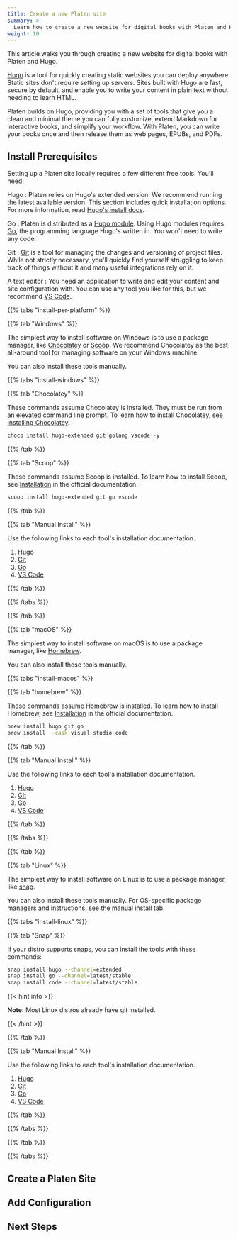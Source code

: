 ```yaml
---
title: Create a new Platen site
summary: >-
  Learn how to create a new website for digital books with Platen and Hugo
weight: 10
---
```


This article walks you through creating a new website for digital books with Platen and Hugo.

[Hugo][01] is a tool for quickly creating static websites you can deploy anywhere. Static sites
don't require setting up servers. Sites built with Hugo are fast, secure by default, and enable you
to write your content in plain text without needing to learn HTML.

Platen builds on Hugo, providing you with a set of tools that give you a clean and minimal theme you
can fully customize, extend Markdown for interactive books, and simplify your workflow. With Platen,
you can write your books once and then release them as web pages, EPUBs, and PDFs.

## Install Prerequisites

Setting up a Platen site locally requires a few different free tools. You'll need:

Hugo
: Platen relies on Hugo's extended version. We recommend running the latest available version. This
  section includes quick installation options. For more information, read [Hugo's install docs][02].

Go
: Platen is distributed as a [Hugo module][03]. Using Hugo modules requires [Go][04], the
  programming language Hugo's written in. You won't need to write any code.

Git
: [Git][05] is a tool for managing the changes and versioning of project files. While not strictly
  necessary, you'll quickly find yourself struggling to keep track of things without it and many
  useful integrations rely on it.

A text editor
: You need an application to write and edit your content and site configuration with. You can use
  any tool you like for this, but we recommend [VS Code][06].

{{% tabs "install-per-platform" %}}

{{% tab "Windows" %}}

The simplest way to install software on Windows is to use a package manager, like [Chocolatey]
or [Scoop]. We recommend Chocolatey as the best all-around tool for managing software on your
Windows machine.

You can also install these tools manually.

[Chocolatey]: https://docs.chocolatey.org/
[Scoop]: https://scoop.sh/

{{% tabs "install-windows" %}}

{{% tab "Chocolatey" %}}

These commands assume Chocolatey is installed. They must be run from an elevated command line
prompt. To learn how to install Chocolatey, see [Installing Chocolatey][a0].

[a0]: https://chocolatey.org/install

```powershell
choco install hugo-extended git golang vscode -y
```

{{% /tab %}}

{{% tab "Scoop" %}}

These commands assume Scoop is installed. To learn how to install Scoop, see [Installation][b0] in
the official documentation.

[b0]: https://github.com/ScoopInstaller/Install#installation

```powershell
scoop install hugo-extended git go vscode
```

{{% /tab %}}

{{% tab "Manual Install" %}}

Use the following links to each tool's installation documentation.

1. [Hugo][c0]
1. [Git][c1]
1. [Go][c2]
1. [VS Code][c3]

[c0]: https://gohugo.io/getting-started/installing/#windows
[c1]: https://git-scm.com/download/win
[c2]: https://go.dev/doc/install
[c3]: https://code.visualstudio.com/docs/setup/windows

{{% /tab %}}

{{% /tabs %}}

{{% /tab %}}

{{% tab "macOS" %}}

The simplest way to install software on macOS is to use a package manager, like [Homebrew].

You can also install these tools manually.

[Homebrew]: https://brew.sh/

{{% tabs "install-macos" %}}

{{% tab "homebrew" %}}

These commands assume Homebrew is installed. To learn how to install Homebrew, see
[Installation][d0] in the official documentation.

[d0]: https://docs.brew.sh/Installation

```sh
brew install hugo git go
brew install --cask visual-studio-code
```

{{% /tab %}}

{{% tab "Manual Install" %}}

Use the following links to each tool's installation documentation.

1. [Hugo][e0]
1. [Git][e1]
1. [Go][e2]
1. [VS Code][e3]

[e0]: https://gohugo.io/getting-started/installing/#macos
[e1]: https://git-scm.com/download/mac
[e2]: https://go.dev/doc/install
[e3]: https://code.visualstudio.com/docs/setup/mac

{{% /tab %}}

{{% /tabs %}}

{{% /tab %}}

{{% tab "Linux" %}}

The simplest way to install software on Linux is to use a package manager, like [snap].

You can also install these tools manually. For OS-specific package managers and instructions, see
the manual install tab.

[snap]: https://snapcraft.io/docs/installing-snapd

{{% tabs "install-linux" %}}

{{% tab "Snap" %}}

If your distro supports snaps, you can install the tools with these commands:

```sh
snap install hugo --channel=extended
snap install go --channel=latest/stable
snap install code --channel=latest/stable
```

{{< hint info >}}

**Note:** Most Linux distros already have git installed.

{{< /hint >}}

{{% /tab %}}

{{% tab "Manual Install" %}}

Use the following links to each tool's installation documentation.

1. [Hugo][f0]
1. [Git][f1]
1. [Go][f2]
1. [VS Code][f3]

[f0]: https://gohugo.io/getting-started/installing/
[f1]: https://git-scm.com/download/linux
[f2]: https://go.dev/doc/install
[f3]: https://code.visualstudio.com/docs/setup/linux

{{% /tab %}}

{{% /tabs %}}

{{% /tab %}}

{{% /tabs %}}

## Create a Platen Site

## Add Configuration

## Next Steps

[01]: https://gohugo.io/about/what-is-hugo
[02]: https://gohugo.io/getting-started/installing/
[03]: https://gohugo.io/hugo-modules/
[04]: https://go.dev/learn/
[05]: https://git-scm.com/
[06]: https://code.visualstudio.com/
